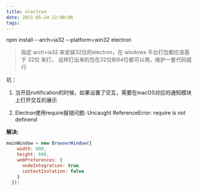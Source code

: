```yaml
---
title: electron
date: 2021-05-24 22:00:06
tags:
---
```



npm install --arch=ia32 --platform=win32 electron
> 指定 arch=ia32 来安装32位的electron，在 windows 平台打包都应该基于 32位 来打。
> 这样打出来的包在32位和64位都可以用，维护一套代码就行



坑：
1. 当开启notification的时候，如果设置了交互，需要在macOS对应的通知模块上打开交互的展示

2. Electron使用require报错问题: Uncaught ReferenceError: require is not definend

**解决:**
```javascript
mainWindow = new BrowserWindow({
    width: 800,
    height: 600,
    webPreferences: {
      nodeIntegration: true,
      contextIsolation: false
    }
  });
```